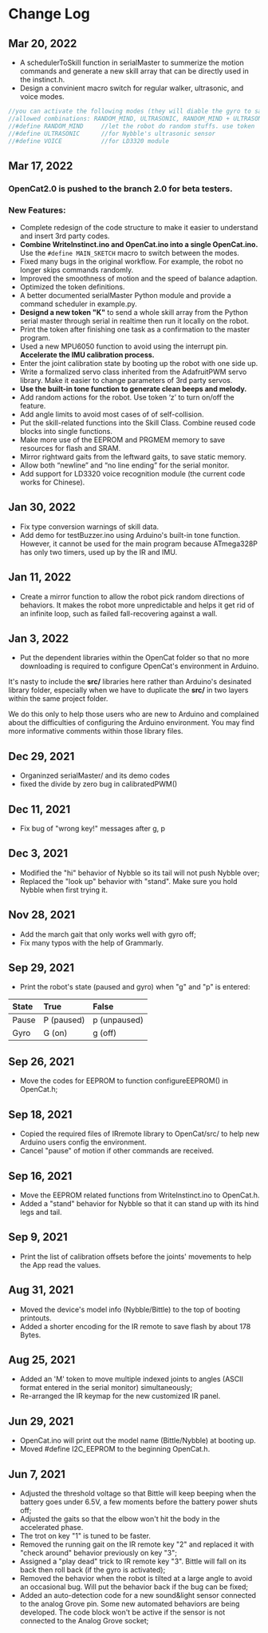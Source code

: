 # Change Log

## Mar 20, 2022
* A schedulerToSkill function in serialMaster to summerize the motion commands and generate a new skill array that can be directly used in the instinct.h.
* Design a convinient macro switch for regular walker, ultrasonic, and voice modes. 
```cpp
//you can activate the following modes (they will diable the gyro to save programming space)
//allowed combinations: RANDOM_MIND, ULTRASONIC, RANDOM_MIND + ULTRASONIC, VOICE
//#define RANDOM_MIND     //let the robot do random stuffs. use token 'z' to activate/deactivate
//#define ULTRASONIC      //for Nybble's ultrasonic sensor
//#define VOICE           //for LD3320 module
```

## Mar 17, 2022
### OpenCat2.0 is pushed to the branch 2.0 for beta testers.
### New Features:
* Complete redesign of the code structure to make it easier to understand and insert 3rd party codes.
* **Combine WriteInstinct.ino and OpenCat.ino into a single OpenCat.ino.** Use the ```#define MAIN_SKETCH``` macro to switch between the modes. 
* Fixed many bugs in the original workflow. For example, the robot no longer skips commands randomly.
* Improved the smoothness of motion and the speed of balance adaption. 
* Optimized the token definitions.
* A better documented serialMaster Python module and provide a command scheduler in example.py. 
* **Designd a new token "K"** to send a whole skill array from the Python serial master through serial in realtime then run it locally on the robot.
* Print the token after finishing one task as a confirmation to the master program. 
* Used a new MPU6050 function to avoid using the interrupt pin. **Accelerate the IMU calibration process.** 
* Enter the joint calibration state by booting up the robot with one side up. 
* Write a formalized servo class inherited from the AdafruitPWM servo library. Make it easier to change parameters of 3rd party servos.
* **Use the built-in tone function to generate clean beeps and melody.**
* Add random actions for the robot. Use token ‘z’ to turn on/off the feature. 
* Add angle limits to avoid most cases of of self-collision.
* Put the skill-related functions into the Skill Class. Combine reused code blocks into single functions.
* Make more use of the EEPROM and PRGMEM memory to save resources for flash and SRAM.
* Mirror rightward gaits from the leftward gaits, to save static memory. 
* Allow both “newline” and “no line ending” for the serial monitor.
* Add support for LD3320 voice recognition module (the current code works for Chinese).

## Jan 30, 2022
* Fix type conversion warnings of skill data.
* Add demo for testBuzzer.ino using Arduino's built-in tone function. However, it cannot be used for the main program because ATmega328P has only two timers, used up by the IR and IMU. 

## Jan 11, 2022
* Create a mirror function to allow the robot pick random directions of behaviors. It makes the robot more unpredictable and helps it get rid of an infinite loop, such as failed fall-recovering against a wall.  

## Jan 3, 2022
* Put the dependent libraries within the OpenCat folder so that no more downloading is required to configure OpenCat's environment in Arduino. 

It's nasty to include the **src/** libraries here rather than Arduino's desinated library folder, especially when we have to duplicate the **src/** in two layers within the same project folder.  

We do this only to help those users who are new to Arduino and complained about the difficulties of configuring the Arduino environment. You may find more informative comments within those library files. 


## Dec 29, 2021
* Organinzed serialMaster/ and its demo codes
* fixed the divide by zero bug in calibratedPWM()

## Dec 11, 2021
* Fix bug of "wrong key!" messages after g, p

## Dec 3, 2021
* Modified the "hi" behavior of Nybble so its tail will not push Nybble over;
* Replaced the "look up" behavior with "stand". Make sure you hold Nybble when first trying it. 

## Nov 28, 2021
* Add the march gait that only works well with gyro off; 
* Fix many typos with the help of Grammarly.

## Sep 29, 2021
* Print the robot's state (paused and gyro) when "g" and "p" is entered:

| State  | True  | False |
|:----------|:----------|:----------|
| Pause    | P (paused)    | p (unpaused)    |
| Gyro   | G (on)    | g (off)   |

## Sep 26, 2021
* Move the codes for EEPROM to function configureEEPROM() in OpenCat.h;

## Sep 18, 2021
* Copied the required files of IRremote library to OpenCat/src/ to help new Arduino users config the environment. 
* Cancel "pause" of motion if other commands are received. 


## Sep 16, 2021
* Move the EEPROM related functions from WriteInstinct.ino to OpenCat.h.
* Added a "stand" behavior for Nybble so that it can stand up with its hind legs and tail. 

## Sep 9, 2021
* Print the list of calibration offsets before the joints' movements to help the App read the values.


## Aug 31, 2021
* Moved the device's model info (Nybble/Bittle) to the top of booting printouts.
* Added a shorter encoding for the IR remote to save flash by about 178 Bytes.

## Aug 25, 2021
* Added an 'M' token to move multiple indexed joints to angles (ASCII format entered in the serial monitor) simultaneously;
* Re-arranged the IR keymap for the new customized IR panel.

## Jun 29, 2021
* OpenCat.ino will print out the model name (Bittle/Nybble) at booting up.
* Moved #define I2C_EEPROM to the beginning OpenCat.h.

## Jun 7, 2021

* Adjusted the threshold voltage so that Bittle will keep beeping when the battery goes under 6.5V, a few moments before the battery power shuts off;
* Adjusted the gaits so that the elbow won't hit the body in the accelerated phase. 
* The trot on key "1" is tuned to be faster.
* Removed the running gait on the IR remote key "2" and replaced it with "check around" behavior previously on key "3";
* Assigned a "play dead" trick to IR remote key "3". Bittle will fall on its back then roll back (if the gyro is activated);
* Removed the behavior when the robot is tilted at a large angle to avoid an occasional bug. Will put the behavior back if the bug can be fixed; 
* Added an auto-detection code for a new sound&light sensor connected to the analog Grove pin. Some new automated behaviors are being developed. The code block won't be active if the sensor is not connected to the Analog Grove socket;


